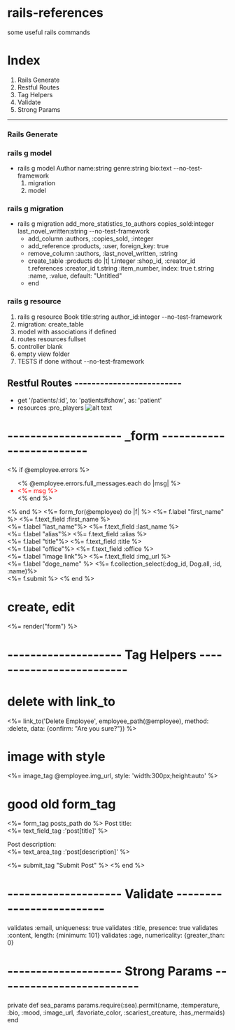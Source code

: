 # rails-references
some useful rails commands

# Index
1. Rails Generate
2. Restful Routes
3. Tag Helpers
4. Validate
5. Strong Params
---
### Rails Generate
### rails g model
* rails g model Author name:string genre:string bio:text --no-test-framework
  1. migration
  2. model
### rails g migration 
* rails g migration add_more_statistics_to_authors copies_sold:integer last_novel_written:string --no-test-framework
  * add_column :authors, :copies_sold, :integer
  * add_reference :products, :user, foreign_key: true
  * remove_column :authors, :last_novel_written, :string
  * create_table :products do |t|
    t.integer :shop_id, :creator_id
    t.references :creator_id
    t.string  :item_number, index: true
    t.string  :name, :value, default: "Untitled"
  * end
### rails g resource
  1. rails g resource Book title:string author_id:integer --no-test-framework
  2. migration: create_table
  3. model with associations if defined
  4. routes resources fullset
  5. controller blank
  6. empty view folder
  7. TESTS if done without --no-test-framework

## Restful Routes -------------------------
* get '/patients/:id', to: 'patients#show', as: 'patient'
* resources :pro_players
![alt text](https://i.stack.imgur.com/64uf4.png)

# -------------------- _form -------------------------
<% if @employee.errors %>
 <ul>
   <% @employee.errors.full_messages.each do |msg| %>
     <li style="color: red;"><%= msg %></li>
   <% end %>
 </ul>
<% end %>
<%= form_for(@employee) do |f| %>
    <%= f.label "first_name" %>
    <%= f.text_field :first_name %> <br>
    <%= f.label "last_name"%>
    <%= f.text_field :last_name %><br>
    <%= f.label "alias"%>
    <%= f.text_field :alias %><br>
    <%= f.label "title"%>
    <%= f.text_field :title %><br>
    <%= f.label "office"%>
    <%= f.text_field :office %><br>
    <%= f.label "image link"%>
    <%= f.text_field :img_url %><br>
    <%= f.label "doge_name" %>
    <%= f.collection_select(:dog_id, Dog.all, :id, :name)%> <br>
    <%= f.submit %>
<% end %>
  
# create, edit  
<%= render("form") %>

# -------------------- Tag Helpers -------------------------

# delete with link_to
<%= link_to('Delete Employee', employee_path(@employee), method: :delete, data: {confirm: "Are you sure?"}) %>

# image with style
<%= image_tag @employee.img_url, style: 'width:300px;height:auto' %>

# good old form_tag
<%= form_tag posts_path do %>
  <label>Post title:</label><br>
  <%= text_field_tag :'post[title]' %><br>

  <label>Post description:</label><br>
  <%= text_area_tag :'post[description]' %><br>

  <%= submit_tag "Submit Post" %>
<% end %>

# -------------------- Validate -------------------------
validates :email, uniqueness: true
validates :title, presence: true
validates :content, length: {minimum: 101}
validates :age, numericality: {greater_than: 0}

# -------------------- Strong Params -------------------------
private
 def sea_params
   params.require(:sea).permit(:name, :temperature, :bio, :mood, :image_url, :favoriate_color, :scariest_creature, :has_mermaids)
 end
